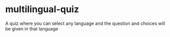 # multilingual-quiz
A quiz where you  can select any language and the question and choices will be given in that language
